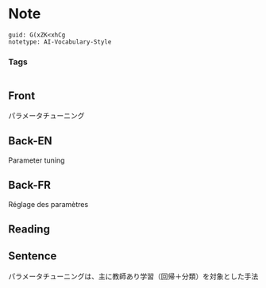 # Note
```
guid: G(xZK<xhCg
notetype: AI-Vocabulary-Style
```

### Tags
```
```

## Front
パラメータチューニング

## Back-EN
Parameter tuning

## Back-FR
Réglage des paramètres

## Reading


## Sentence
パラメータチューニングは、主に教師あり学習（回帰＋分類）を対象とした手法
